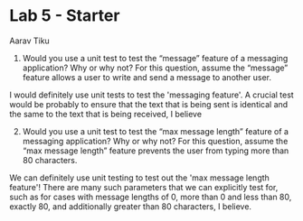 # Lab 5 - Starter
Aarav Tiku

1) Would you use a unit test to test the “message” feature of a messaging application? Why or why not? For this question, assume the “message” feature allows a user to write and send a message to another user.

I would definitely use unit tests to test the 'messaging feature'. A crucial test would be probably to ensure that the text that is being sent is identical and the same to the text that is being received, I believe

2) Would you use a unit test to test the “max message length” feature of a messaging application? Why or why not? For this question, assume the “max message length” feature prevents the user from typing more than 80 characters.

We can definitely use unit testing to test out the 'max message length feature'! There are many such parameters that we can explicitly test for, such as for cases with message lengths of 0, more than 0 and less than 80, exactly 80, and additionally greater than 80 characters, I believe.